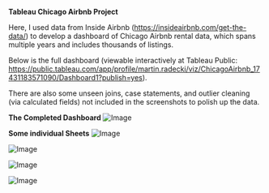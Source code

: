 **Tableau Chicago Airbnb Project**

Here, I used data from Inside Airbnb (https://insideairbnb.com/get-the-data/) to develop a dashboard of Chicago Airbnb rental data, which spans multiple years and includes thousands of listings.

Below is the full dashboard (viewable interactively at Tableau Public: https://public.tableau.com/app/profile/martin.radecki/viz/ChicagoAirbnb_17431183571090/Dashboard1?publish=yes).

There are also some unseen joins, case statements, and outlier cleaning (via calculated fields) not included in the screenshots to polish up the data.

**The Completed Dashboard**
![Image](https://github.com/user-attachments/assets/34db727b-7b09-45d7-b19f-17e0ee57c6d2)

**Some individual Sheets**
![Image](https://github.com/user-attachments/assets/abd8f024-5235-48f3-b6e8-3276872df2bc)

![Image](https://github.com/user-attachments/assets/3af84d74-6e06-4328-bbeb-3686d730fe44)

![Image](https://github.com/user-attachments/assets/e472aabf-291d-40df-bddb-f4f1877ce9ad)

![Image](https://github.com/user-attachments/assets/921c7d52-17ed-4b6a-b156-9cc8480c15d6)

